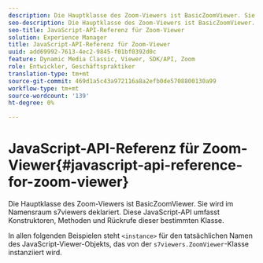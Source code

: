 ```yaml
---
description: Die Hauptklasse des Zoom-Viewers ist BasicZoomViewer. Sie wird im Namensraum s7viewers deklariert. Diese JavaScript-API umfasst Konstruktoren, Methoden und Rückrufe dieser bestimmten Klasse.
seo-description: Die Hauptklasse des Zoom-Viewers ist BasicZoomViewer. Sie wird im Namensraum s7viewers deklariert. Diese JavaScript-API umfasst Konstruktoren, Methoden und Rückrufe dieser bestimmten Klasse.
seo-title: JavaScript-API-Referenz für Zoom-Viewer
solution: Experience Manager
title: JavaScript-API-Referenz für Zoom-Viewer
uuid: add69992-7613-4ec2-9845-f01bf0392d0c
feature: Dynamic Media Classic, Viewer, SDK/API, Zoom
role: Entwickler, Geschäftspraktiker
translation-type: tm+mt
source-git-commit: 469d1a5c43a972116a8a2efb0de5708800130a99
workflow-type: tm+mt
source-wordcount: '139'
ht-degree: 0%

---
```



# JavaScript-API-Referenz für Zoom-Viewer{#javascript-api-reference-for-zoom-viewer}

Die Hauptklasse des Zoom-Viewers ist BasicZoomViewer. Sie wird im Namensraum s7viewers deklariert. Diese JavaScript-API umfasst Konstruktoren, Methoden und Rückrufe dieser bestimmten Klasse.

In allen folgenden Beispielen steht `<instance>` für den tatsächlichen Namen des JavaScript-Viewer-Objekts, das von der `s7viewers.ZoomViewer`-Klasse instanziiert wird.
